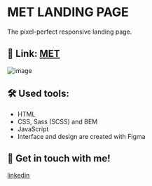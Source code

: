 # MET LANDING PAGE
The pixel-perfect responsive landing page.

## 🔗 Link: [MET](https://Anastasiya145.github.io/met-landing/)

![image](https://user-images.githubusercontent.com/105457299/215815932-9ee40916-ec04-4133-ad90-7d8654ec2ed1.png)

## 🛠 Used tools:
  + HTML
  + CSS, Sass (SCSS) and BEM
  + JavaScript
  + Interface and design are created with Figma
## 🔗 Get in touch with me!
[linkedin](https://www.linkedin.com/in/anastasiya-ivanova-494567109/)

